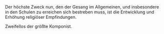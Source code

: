 Der höchste Zweck nun, den der Gesang im Allgemeinen, und insbesondere in den Schulen zu erreichen sich bestreben muss, ist die Entwicklung und Erhöhung religiöser Empfindungen.

Zweifellos der größte Komponist.
